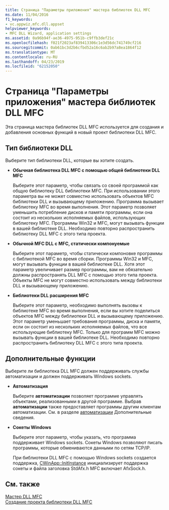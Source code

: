 ```yaml
---
title: Страница "Параметры приложения" мастера библиотек DLL MFC
ms.date: 11/04/2016
f1_keywords:
- vc.appwiz.mfc.dll.appset
helpviewer_keywords:
- MFC DLL Wizard, application settings
ms.assetid: 0a96b94f-ae36-4975-951b-c9ffb3def21c
ms.openlocfilehash: f021f2023af839413306c1e3d56dc741749cf216
ms.sourcegitcommit: 0ab61bc3d2b6cfbd52a16c6ab2b97a8ea1864f12
ms.translationtype: MT
ms.contentlocale: ru-RU
ms.lasthandoff: 04/23/2019
ms.locfileid: "62152050"
---
```

# <a name="application-settings-mfc-dll-wizard"></a>Страница "Параметры приложения" мастера библиотек DLL MFC

Эта страница мастера библиотек DLL MFC используется для создания и добавления основных функций в новый проект библиотеки DLL MFC.

## <a name="dll-type"></a>Тип библиотеки DLL

Выберите тип библиотеки DLL, которые вы хотите создать.

- **Обычная библиотека DLL MFC с помощью общей библиотеки DLL MFC**

   Выберите этот параметр, чтобы связать со своей программой как общую библиотеку DLL библиотеки MFC. При использовании этого параметра вы не может совместно использовать объектов MFC библиотеки DLL и вызывающему приложению. Программа вызывает библиотеку MFC во время выполнения. Этот параметр позволяет уменьшить потребление дисков и памяти программы, если она состоит из нескольких исполняемых файлов, использующих библиотеку MFC. Программы Win32 и MFC, могут вызывать функции в вашей библиотеке DLL. Необходимо повторно распространить библиотеку DLL MFC с этого типа проекта.

- **Обычной MFC DLL с MFC, статически компонуемые**

   Выберите этот параметр, чтобы статически компоновке программы с библиотекой MFC во время сборки. Программы Win32 и MFC, могут вызывать функции в вашей библиотеке DLL. Хотя этот параметр увеличивает размер программы, вам не обязательно должны распространять DLL MFC с помощью этого типа проекта. Объекты MFC не могут совместно использовать между библиотеки DLL и вызывающему приложению.

- **Библиотеки DLL расширения MFC**

   Выберите этот параметр, необходимо выполнять вызовы к библиотеке MFC во время выполнения, если вы хотите поделиться объектов MFC между библиотеки DLL и вызывающему приложению. Этот параметр уменьшает требования программы, диска и памяти, если он состоит из нескольких исполняемых файлов, что все использующие библиотеку MFC. Только для программ MFC можно вызывать функции в вашей библиотеке DLL. Необходимо повторно распространить библиотеку DLL MFC с этого типа проекта.

## <a name="additional-features"></a>Дополнительные функции

Выберите ли библиотека DLL MFC должен поддерживать службы автоматизации и должен поддерживать Windows sockets.

- **Автоматизация**

   Выберите **автоматизации** позволяет программе управлять объектами, реализованными в другой программе. Выбрав **автоматизации** также предоставляет программы другим клиентам автоматизации. См. в разделе [автоматизации](../../mfc/automation.md) Дополнительные сведения.

- **Сокеты Windows**

   Выберите этот параметр, чтобы указать, что программа поддерживает Windows sockets. Сокеты Windows позволяют писать программы, которые обмениваются данными по сетям TCP/IP.

   При библиотеки DLL MFC с помощью Windows sockets создается поддержка, [CWinApp::InitInstance](../../mfc/reference/cwinapp-class.md#initinstance) инициализирует поддержка сокеты и файла заголовка StdAfx.h MFC включает AfxSock.h.

## <a name="see-also"></a>См. также

[Мастер DLL MFC](../../mfc/reference/mfc-dll-wizard.md)<br/>
[Создание проекта библиотеки DLL MFC](../../mfc/reference/creating-an-mfc-dll-project.md)
